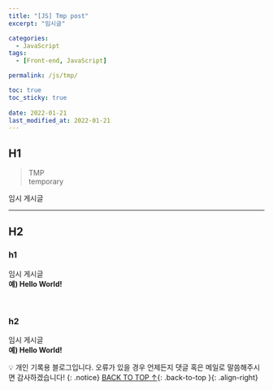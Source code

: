 ```yaml
---
title: "[JS] Tmp post"
excerpt: "임시글"

categories:
  - JavaScript
tags:
  - [Front-end, JavaScript]

permalink: /js/tmp/

toc: true
toc_sticky: true
 
date: 2022-01-21
last_modified_at: 2022-01-21
---
```


## H1

>TMP<br>
>temporary

임시 게시글

---

## H2

### h1

임시 게시글<br>
**예) Hello World!**

<br>

### h2

임시 게시글<br>
**예) Hello World!**

💡 개인 기록용 블로그입니다. 오류가 있을 경우 언제든지 댓글 혹은 메일로 말씀해주시면 감사하겠습니다!
{: .notice}
[BACK TO TOP ↑](#){: .back-to-top }{: .align-right}